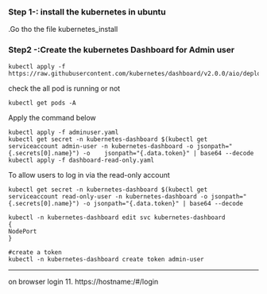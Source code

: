 ### Step 1-: install the kubernetes in ubuntu
.Go tho the file kubernetes_install

### Step2 -:Create the kubernetes Dashboard for Admin user
~~~
kubectl apply -f https://raw.githubusercontent.com/kubernetes/dashboard/v2.0.0/aio/deploy/recommended.yaml
~~~
check the all pod is running or not
~~~
kubectl get pods -A
~~~
Apply the command below
~~~
kubectl apply -f adminuser.yaml
kubectl get secret -n kubernetes-dashboard $(kubectl get serviceaccount admin-user -n kubernetes-dashboard -o jsonpath="{.secrets[0].name}") -o    jsonpath="{.data.token}" | base64 --decode
kubectl apply -f dashboard-read-only.yaml
~~~
To allow users to log in via the read-only account
~~~
kubectl get secret -n kubernetes-dashboard $(kubectl get serviceaccount read-only-user -n kubernetes-dashboard -o jsonpath="{.secrets[0].name}") -o jsonpath="{.data.token}" | base64 --decode

kubectl -n kubernetes-dashboard edit svc kubernetes-dashboard
{
NodePort
}

#create a token
kubectl -n kubernetes-dashboard create token admin-user
~~~

----------------------------------------------------------------
on browser login
11. https://hostname:/#/login
